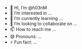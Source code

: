 - 👋 Hi, I’m @h03nM
- 👀 I’m interested in ...
- 🌱 I’m currently learning ...
- 💞️ I’m looking to collaborate on ...
- 📫 How to reach me ...
- 😄 Pronouns: ...
- ⚡ Fun fact: ...

<!---
h03nM/h03nM is a ✨ special ✨ repository because its `README.md` (this file) appears on your GitHub profile.
You can click the Preview link to take a look at your changes.
--->
